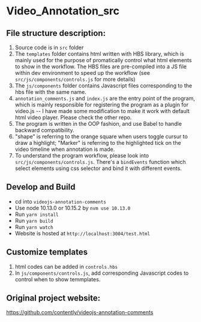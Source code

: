 # Video_Annotation_src

## File structure description:

1. Source code is in `src` folder
2. The `templates` folder contains html written with HBS library, which is mainly used for the purpose of promatically control what html elements to show in the workflow. The HBS files are pre-compiled into a JS file within dev environment to speed up the workflow (see `src/js/components/controls.js` for more details) 
3. The `js/components` folder contains Javascript files corresponding to the hbs file with the same name. 
4. `annotation_comments.js` and `index.js` are the entry point of the program, which is mainly responsible for registering the program as a plugin for video.js -- I have made some modification to make it work with default html video player. Please check the other repo.  
5. The program is written in the OOP fashion, and use Babel to handle backward compatibility. 
6. "shape" is referring to the orange square when users toggle cursur to draw a highlight; "Marker" is referring to the highlighted tick on the video timeline when annotation is made.
7. To understand the program workflow, please look into `src/js/components/controls.js`. There's a `bindEvents` function which select elements using css selector and bind it with different events. 

## Develop and Build

- cd into `videojs-annotation-comments`
- Use node 10.13.0 or 10.15.2 by `nvm use 10.13.0`
- Run `yarn install`
- Run `yarn build`
- Run `yarn watch`
- Website is hosted at `http://localhost:3004/test.html`


## Customize templates

1. html codes can be added in `controls.hbs`
2. In `js/components/controls.js`, add corresponding Javascript codes to control when to show temmplates. 

## Original project website: 
https://github.com/contently/videojs-annotation-comments